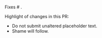 Fixes # .

Highlight of changes in this PR:

- Do not submit unaltered placeholder text.
- Shame will follow.

<!--

What this PR should do:

- Reference the issue this fixes or closes.
- Highlight the changes in this PR.
- Set at least one Reviewer.
- Set yourself as an Assignee. This will make it easier tracking in Projects.
- Delete this comment stub.

Extra reading:

- https://docs.github.com/en/issues/tracking-your-work-with-issues/linking-a-pull-request-to-an-issue

-->
